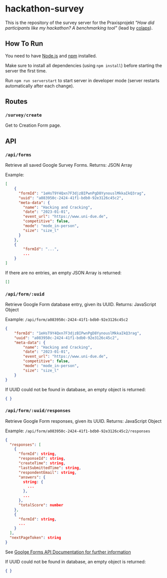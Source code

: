 # hackathon-survey
This is the repository of the survey server for the Praxisprojekt _"How did participants like my hackathon? A benchmarking tool"_ (lead by [colaps](https://www.uni-due.de/colaps/)).

## How To Run
You need to have [Node.js](https://nodejs.org/) and [npm](https://www.npmjs.com/) installed.

Make sure to install all dependencies (using `npm install`) before starting the server the first time.

Run `npm run serverstart` to start server in developer mode (server restarts automatically after each change).
 
## Routes
### `/survey/create`
Get to Creation Form page.

## API
### `/api/forms`
Retrieve all saved Google Survey Forms. Returns: JSON Array

Example:
```json
[
    {
      "formId": "1eHsT9Y4Qxn7F3djzBIPwnPgD8YynouslMkkaIkQ3rag",
      "uuid": "a083950c-2424-41f1-bdb0-92e3126c45c2",
      "meta-data": {
        "name": "Hacking and Cracking",
        "date": "2023-01-01",
        "event_url": "https://www.uni-due.de",
        "competitive": false,
        "mode": "mode_in-person",
        "size": "size_l"
      }
    },
    {
        "formId": "...",
        ...
    }
]
```

If there are no entries, an empty JSON Array is returned:
```json
[]
```

### `/api/form/:uuid`
Retrieve Google Form database entry, given its UUID. Returns: JavaScript Object

Example: `/api/form/a083950c-2424-41f1-bdb0-92e3126c45c2`
```json
{
    "formId": "1eHsT9Y4Qxn7F3djzBIPwnPgD8YynouslMkkaIkQ3rag",
    "uuid": "a083950c-2424-41f1-bdb0-92e3126c45c2",
    "meta-data": {
        "name": "Hacking and Cracking",
        "date": "2023-01-01",
        "event_url": "https://www.uni-due.de",
        "competitive": false,
        "mode": "mode_in-person",
        "size": "size_l"
    }
}
```

If UUID could not be found in database, an empty object is returned:
```json
{ }
```

### `/api/form/:uuid/responses`
Retrieve Google Form responses, given its UUID. Returns: JavaScript Object

Example: `/api/form/a083950c-2424-41f1-bdb0-92e3126c45c2/responses`
```json
{
  "responses": [
    {
      "formId": string,
      "responseId": string,
      "createTime": string,
      "lastSubmittedTime": string,
      "respondentEmail": string,
      "answers": {
        string: {
          ...
        },
        ...
      },
      "totalScore": number
    },
    {
      "formId": string,
      ...
    }
  ],
  "nextPageToken": string
}
```
See [Goolge Forms API Documentation for further information](https://developers.google.com/forms/api/reference/rest/v1/forms.responses/list)

If UUID could not be found in database, an empty object is returned:
```json
{ }
```